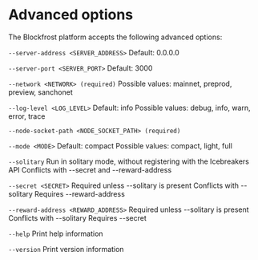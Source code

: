 # Advanced options

The Blockfrost platform accepts the following advanced options:

`--server-address <SERVER_ADDRESS>`
Default: 0.0.0.0

`--server-port <SERVER_PORT>`
Default: 3000

`--network <NETWORK> (required)`
Possible values: mainnet, preprod, preview, sanchonet

`--log-level <LOG_LEVEL>`
Default: info
Possible values: debug, info, warn, error, trace

`--node-socket-path <NODE_SOCKET_PATH> (required)`

`--mode <MODE>`
Default: compact
Possible values: compact, light, full

`--solitary`
Run in solitary mode, without registering with the Icebreakers API
Conflicts with --secret and --reward-address

`--secret <SECRET>`
Required unless --solitary is present
Conflicts with --solitary
Requires --reward-address

`--reward-address <REWARD_ADDRESS>`
Required unless --solitary is present
Conflicts with --solitary
Requires --secret

`--help`
Print help information

`--version`
Print version information
